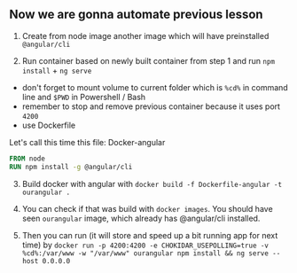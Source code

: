 ## Now we are gonna automate previous lesson

1. Create from node image another image which will have preinstalled `@angular/cli`

2. Run container based on newly built container from step 1 and run `npm install` + `ng serve`
- don't forget to mount volume to current folder which is `%cd%` in command line and `$PWD` in Powershell / Bash
- remember to stop and remove previous container because it uses port `4200`
- use Dockerfile

Let's call this time this file: Docker-angular
```Dockerfile
FROM node
RUN npm install -g @angular/cli
```

3. Build docker with angular with `docker build -f Dockerfile-angular -t ourangular .`

4. You can check if that was build with `docker images`. You should have seen `ourangular` image, which already has @angular/cli installed.

5. Then you can run (it will store and speed up a bit running app for next time) by `docker run -p 4200:4200 -e CHOKIDAR_USEPOLLING=true -v %cd%:/var/www -w "/var/www" ourangular npm install && ng serve --host 0.0.0.0`